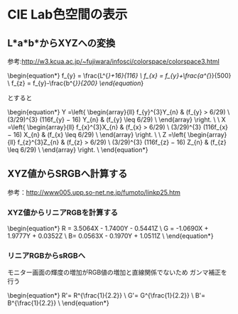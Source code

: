 # CIE Lab色空間の表示

## L\*a\*b\*からXYZへの変換
参考:http://w3.kcua.ac.jp/~fujiwara/infosci/colorspace/colorspace3.html

\begin{equation*}
f_{y} = \frac{L^{*}+16}{116} \\
f_{x} = f_{y}+\frac{a^{*}}{500} \\
f_{z} = f_{y}-\frac{b^{*}}{200} 
\end{equation*}

とすると

 \begin{equation*}
 Y =\left\{ \begin{array}{ll}
  f_{y}^{3}Y_{n} & (f_{y} > 6/29) \\
  (3/29)^{3} (116f_{y} − 16) Y_{n} & (f_{y} \leq 6/29) \\
 \end{array} \right. \\
\\
 X =\left\{ \begin{array}{ll}
  f_{x}^{3}X_{n} & (f_{x} > 6/29) \\
  (3/29)^{3} (116f_{x} − 16) X_{n} & (f_{x} \leq 6/29) \\
 \end{array} \right. \\
  \\
  Z =\left\{ \begin{array}{ll}
  f_{z}^{3}Z_{n} & (f_{z} > 6/29) \\
  (3/29)^{3} (116f_{z} − 16) Z_{n} & (f_{z} \leq 6/29) \\
 \end{array} \right. \\
\end{equation*}

## XYZ値からSRGBへ計算する
参考：http://www005.upp.so-net.ne.jp/fumoto/linkp25.htm

### XYZ値からリニアRGBを計算する

\begin{equation*}
R = 3.5064X - 1.7400Y - 0.5441Z  \\
G = -1.0690X  + 1.9777Y + 0.0352Z \\ 
B= 0.0563X - 0.1970Y + 1.0511Z \\
\end{equation*}

### リニアRGBからsRGBへ

モニター画面の輝度の増加がRGB値の増加と直線関係でないため
ガンマ補正を行う

\begin{equation*}
R'= R^{\frac{1}{2.2}} \\
G'= G^{\frac{1}{2.2}} \\
B'= B^{\frac{1}{2.2}} \\
\end{equation*}